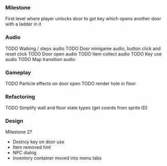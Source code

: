 
### Milestone

First level where player unlocks door to get key which opens another door with a ladder in it

### Audio

TODO Walking / steps audio 
TODO Door minigame audio, button click and reset click
TODO Door open audio
TODO Item collect audio
TODO Key use audio
TODO Map transition audio

### Gameplay
TODO Particle effects on door open
TODO render hole in floor

### Refactoring 
TODO Simplify wall and floor state types (get coords from sprite ID)

### Design

Milestone 2? 
* Destroy key on door use 
* Item removed hint
* NPC dialog 
* Inventory container moved into menu tabs 
